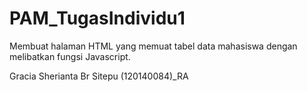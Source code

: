 # PAM_TugasIndividu1
Membuat halaman HTML yang memuat tabel data mahasiswa dengan melibatkan fungsi Javascript.

Gracia Sherianta Br Sitepu (120140084)_RA

